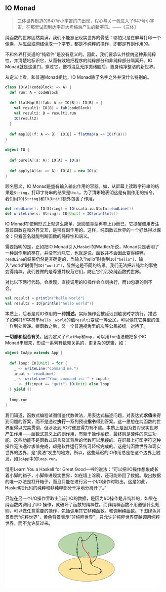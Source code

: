 ## IO Monad

> 三体世界制造的647号小宇宙的门出现，程心与关一帆进入了647号小宇宙，在那里试图到达宇宙大坍缩后产生的新宇宙。——《三体》

纯函数的世界固然美满，我们不能忘记现实世界的骨感：哪怕只是在屏幕打印一个像素，从磁盘或网络读取一个字节，都是不纯粹的操作，即都是有副作用的。

不和外界打交道的“纯软件”是没有意义的。因此，我们要承认并接纳这种非纯粹性，并清楚地标识它，从而有效地把程序的纯粹部分和非纯粹部分隔离开。IO Monad就是这道门，穿过它，便将混乱无序拋诸脑后，置身纯净整洁的新世界。

从定义上看，和普通Monad相比，IO Monad除了名字之外并没什么特别的。
```scala
class IO[A](codeBlock: => A) {
  def run: A = codeBlock

  def flatMap[B](fab: A => IO[B]): IO[B] = {
    val result1: IO[B] = fab(codeBlock)
    val result2: B = result1.run
    IO(result2)
  }

  def map[B](f: A => B): IO[B] = flatMap(a => IO(f(a)))
}

object IO {

  def pure[A](a: A): IO[A] = IO(a)

  def apply[A](a: => A): IO[A] = new IO(a)
}
```
顾名思义，IO Monad是盛有输入输出作用的容器。如，从屏幕上读取字符串的结果是`String`，打印字符串的结果是`Unit`。为了清晰地表明这是有副作用的指令，我们用`IO[String]`和`IO[Unit]`额外包裹了作用。

```scala
def readLine(): IO[String] = IO(scala.io.StdIn.readLine())
def writeLine(s: String): IO[Unit] = IO(println(s))
```

IO Monad在使用形式上就这么简单，返回值类型再套上`IO`而已。它提醒调用者注意该函数在和外界交互，是带有副作用的。这样，纯函数式世界的一个好处得以保全：只看签名就能判断函数的纯粹性和语义。

需要指明的是，正如把IO Monad引入Haskell的Wadler所说，Monad只是表明了一种副作用的存在，并没有消除它，也就是说，函数并不会因此变得纯粹。`readLine`的结果仍然是非确定的，当输入"hello"时得到`IO["hello"]`，输入"world"时得到`IO["world"]`，显然这是不同的结果。我们无法把非纯粹的事物变得纯粹。我们要做的是尊重并规范它们，防止它们污染纯函数式世界。

对比以下两行代码，会发现，直接调用的IO操作会立刻执行，而`IO`包裹的则不会。
```scala
val result1 = println("hello world")
val result2 = IO{println("hello world")}
```
本质上，后者是对IO作用的一种**描述**，实际操作会被延迟到触发时才执行。描述了如何打印字符串`hello 
world`的值`result2`变成一等公民，可以像其它类型的值一样到处传递。继函数之后，又一个普通视角里的次等公民被统一对待了。

**一切都和组合有关**。因为定义了`flatMap`和`map`，可以用`for`语法糖把多个IO Monad串起来，形成一系列有依赖关系的，更复杂的逻辑，如：
```scala
object IoApp extends App {

  def loop: IO[Unit] = for {
    _ <- writeLine("Command me.")
    input <- readLine()
    _ <- writeLine("Your command is: " + input)
    _ <- if(input == "quit") IO(Unit) else loop
  } yield ()

  loop.run
}
```

我们知道，函数式编程试图借鉴代数做法，用表达式描述问题，对表达式**求值**来得到问题的答案，而不是通过**执行**一系列预设**指令**得到答案。这一思想在纯函数的世界里得以完美贯彻，但涉及到I/O时便显得力有不逮。本质上是因为要对现实世界产生作用——函数式意义上的副作用，有赖于操作系统，最终则是硬件的原生功能。这些功能不是函数式语言及其背后的代数可以承接的。在屏幕上打印字符这种操作无法通过求值完成，却是软件运行系统可轻松完成的。这是纯函数世界和现实世界的边界，是“魔法”发生的地方。所以，这些延迟的IO作用总是在这个边界上触发，如`IoApp`中的`loop.run`。

借用Learn You a Haskell for Great Good一书的说法：“可以把I/O操作想象成长着小脚的箱子，小脚伸进现实世界，如在墙上涂鸦，还可能带回了数据。取出数据的唯一办法是打开箱子，而且只能在进行另一个I/O操作时取出。这是如此，Haskell把代码的纯粹和非纯粹部分干净地分离开了。”

只能在另一个I/O操作里取出当前I/O的数据，是因为I/O操作是非纯粹的，如果在纯函数内调用了I/O
操作，就破坏了函数的纯粹性。而非纯粹函数不用遵循什么规则，可以做任意需要的操作，包括调用其它非纯函数，和调用纯函数。下图绿色背景表示“纯粹世界”，黄色背景表示“非纯粹世界”，只允许非纯粹世界穿越调用纯粹世界，而不允许反过来。
![io_call](/imgs/io_call.png)
